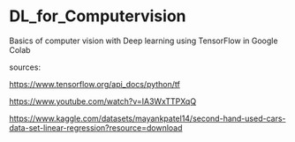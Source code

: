 # DL_for_Computervision
Basics of computer vision with Deep learning using TensorFlow in Google Colab

sources:

https://www.tensorflow.org/api_docs/python/tf

https://www.youtube.com/watch?v=IA3WxTTPXqQ

https://www.kaggle.com/datasets/mayankpatel14/second-hand-used-cars-data-set-linear-regression?resource=download
